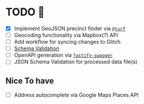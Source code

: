 # TODO 🚧

- [x] Implement GeoJSON precinct finder via [`@turf`](https://www.npmjs.com/package/@turf/boolean-point-in-polygon)
- [ ] Geocoding functionality via Mapbox(?) API
- [ ] Add workflow for syncing changes to Glitch
- [ ] [Schema Validation](https://www.fastify.io/docs/latest/Validation-and-Serialization/)
- [ ] OpenAPI generation via [`fastify-swagger`](https://github.com/fastify/fastify-swagger)
- [ ] JSON Schema Validation for processed data file(s)

## Nice To have
- [ ] Address autocomplete via Google Maps Places API
